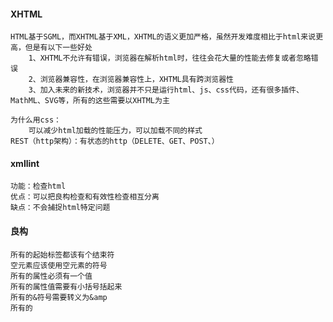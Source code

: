 #### XHTML

    HTML基于SGML，而XHTML基于XML，XHTML的语义更加严格，虽然开发难度相比于html来说更高，但是有以下一些好处
        1、XHTML不允许有错误，浏览器在解析html时，往往会花大量的性能去修复或者忽略错误
        2、浏览器兼容性，在浏览器兼容性上，XHTML具有跨浏览器性
        3、加入未来的新技术，浏览器并不只是运行html、js、css代码，还有很多插件、MathML、SVG等，所有的这些需要以XHTML为主
    
    为什么用css：
        可以减少html加载的性能压力，可以加载不同的样式
    REST（http架构）：有状态的http（DELETE、GET、POST、）
    
#### xmllint
    
    功能：检查html
    优点：可以把良构检查和有效性检查相互分离
    缺点：不会捕捉html特定问题
    
#### 良构

    所有的起始标签都该有个结束符
    空元素应该使用空元素的符号
    所有的属性必须有一个值
    所有的属性值需要有小括号括起来
    所有的&符号需要转义为&amp
    所有的